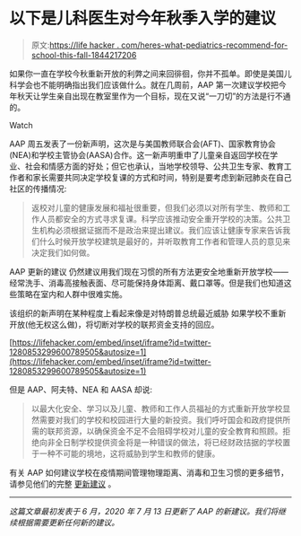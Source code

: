 # 以下是儿科医生对今年秋季入学的建议

> 原文:[https://life hacker . com/heres-what-pediatrics-recommend-for-school-this-fall-1844217206](https://lifehacker.com/heres-what-pediatricians-recommend-for-school-this-fall-1844217206)

如果你一直在学校今秋重新开放的利弊之间来回徘徊，你并不孤单。即使是美国儿科学会也不能明确指出我们应该做什么。就在几周前，AAP 第一次建议学校把今年秋天让学生亲自出现在教室里作为一个目标，现在又说“一刀切”的方法是行不通的。

Watch

AAP 周五发表了一份新声明，这次是与美国教师联合会(AFT)、国家教育协会(NEA)和学校主管协会(AASA)合作。这一新声明重申了儿童亲自返回学校在学业、社会和情感方面的好处；但它也承认，当地学校领导、公共卫生专家、教育工作者和家长需要共同决定学校复课的方式和时间，特别是要考虑到新冠肺炎在自己社区的传播情况:

> 返校对儿童的健康发展和福祉很重要，但我们必须以对所有学生、教师和工作人员都安全的方式寻求复课。科学应该推动安全重开学校的决策。公共卫生机构必须根据证据而不是政治来提出建议。我们应该让健康专家来告诉我们什么时候开放学校建筑是最好的，并听取教育工作者和管理人员的意见来决定我们如何做。

AAP 更新的建议 仍然建议用我们现在习惯的所有方法更安全地重新开放学校——经常洗手、消毒高接触表面、尽可能保持身体距离、戴口罩等。但是我们也知道这些策略在室内和人群中很难实施。

该组织的新声明在某种程度上看起来像是对特朗普总统最近威胁 如果学校不重新开放(他无权这么做)，将切断对学校的联邦资金支持的回应。

 [https://lifehacker.com/embed/inset/iframe?id=twitter-1280853299600789505&autosize=1](https://lifehacker.com/embed/inset/iframe?id=twitter-1280853299600789505&autosize=1) 

但是 AAP、阿夫特、NEA 和 AASA 却说:

> 以最大化安全、学习以及儿童、教师和工作人员福祉的方式重新开放学校显然需要对我们的学校和校园进行大量的新投资。我们呼吁国会和政府提供所需的联邦资源，以确保资金不足不会阻碍学校对儿童的安全教育和照顾。拒绝向非全日制学校提供资金将是一种错误的做法，将已经财政拮据的学校置于一种不可能的境地，这将威胁到学生和教师的健康。

有关 AAP 如何建议学校在疫情期间管理物理距离、消毒和卫生习惯的更多细节，请参见他们的完整 [更新建议](https://www.healthychildren.org/English/health-issues/conditions/COVID-19/Pages/Return-to-School-During-COVID-19.aspx) 。

* * *

*这篇文章最初发表于 6 月，2020 年 7 月 13 日更新了 AAP 的新建议。我们将继续根据需要更新任何新的建议。*